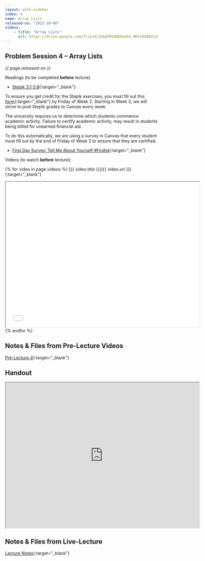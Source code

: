 ```yaml
---
layout: with-sidebar
index: 4
name: Array Lists
released-on: "2023-10-06"
videos:
    - title: "Array Lists"
      url: https://drive.google.com/file/d/1OIpP95dQEOsmtm_HRYxd9482Zj0dR54m
---
```


## Problem Session 4 – Array Lists

_{{ page.released-on }}_

Readings (to be completed **before** lecture). 
- [Stepik 3.1-3.8](https://stepik.org/lesson/687833/step/1?unit=687068){:target="_blank"}

To ensure you get credit for the Stepik exercises, you must fill out this [form](https://forms.gle/4UwhBqLGQaZKmwcF7){:target="_blank"} by Friday of Week 2. Starting in Week 3, we will strive to post Stepik grades to Canvas every week.

The university requires us to determine which students commence academic activity. Failure to certify academic activity, may result in students being billed for unearned financial aid.

To do this automatically, we are using a survey in Canvas that every student must fill out by the end of Friday of Week 2 to ensure that they are certified.
- [First Day Survey: Tell Me About Yourself #FinAid](https://canvas.ucsd.edu/courses/48858/quizzes/149702){:target="_blank"}

Videos (to watch **before** lecture):

{% for video in page.videos %}
[{{ video.title }}]({{ video.url }}){:target="_blank"}

<iframe src="{{ video.url }}/preview" width="640" height="480" allow="autoplay"></iframe>
{% endfor %}

## Notes & Files from Pre-Lecture Videos

[Pre-Lecture 4](https://github.com/ucsd-cse12-sp23/ucsd-cse12-sp23.github.io/tree/main/_pre-lectures/lecture-04){:target="_blank"}

## Handout

<iframe src="https://drive.google.com/file/d/11-kiN4IYihJCUXFsycNYGDtt5opto-rs/preview" width="640" height="480" allow="autoplay"></iframe>

## Notes & Files from Live-Lecture

[Lecture Notes](https://github.com/ucsd-cse12-f23/ucsd-cse12-f23.github.io/tree/main/_lectures/lecture-04){:target="_blank"}
